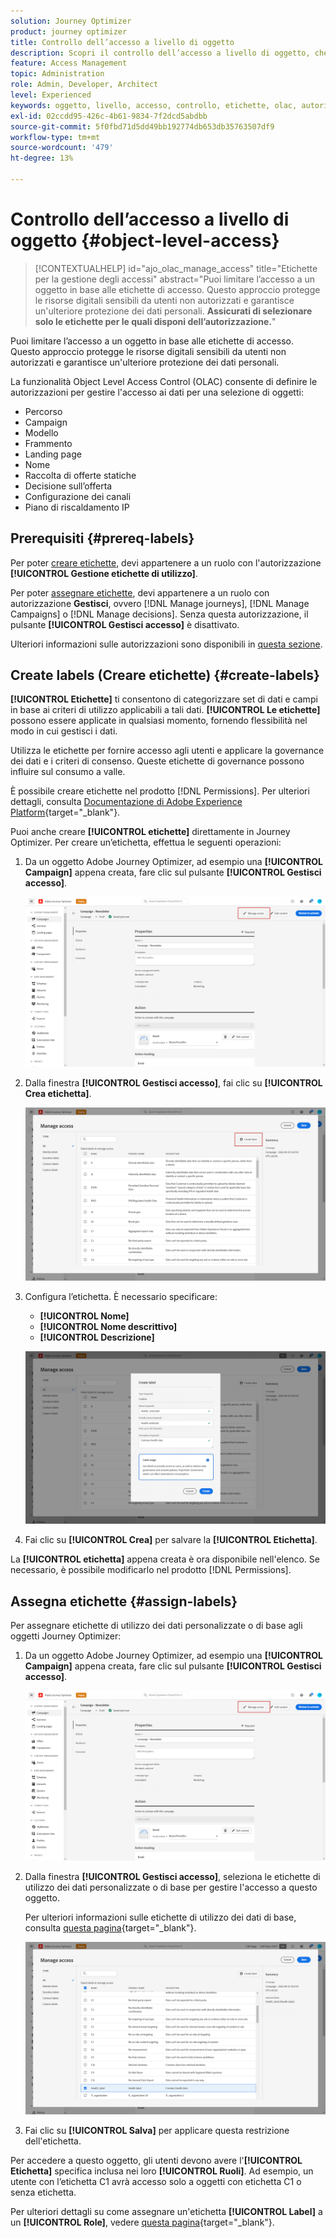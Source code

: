 ```yaml
---
solution: Journey Optimizer
product: journey optimizer
title: Controllo dell’accesso a livello di oggetto
description: Scopri il controllo dell’accesso a livello di oggetto, che consente di definire le autorizzazioni per gestire l’accesso ai dati per una selezione di oggetti
feature: Access Management
topic: Administration
role: Admin, Developer, Architect
level: Experienced
keywords: oggetto, livello, accesso, controllo, etichette, olac, autorizzazione
exl-id: 02ccdd95-426c-4b61-9834-7f2dcd5abdbb
source-git-commit: 5f0fbd71d5dd49bb192774db653db35763507df9
workflow-type: tm+mt
source-wordcount: '479'
ht-degree: 13%

---
```


# Controllo dell’accesso a livello di oggetto {#object-level-access}

>[!CONTEXTUALHELP]
>id="ajo_olac_manage_access"
>title="Etichette per la gestione degli accessi"
>abstract="Puoi limitare l’accesso a un oggetto in base alle etichette di accesso. Questo approccio protegge le risorse digitali sensibili da utenti non autorizzati e garantisce un&#39;ulteriore protezione dei dati personali. **Assicurati di selezionare solo le etichette per le quali disponi dell’autorizzazione.**"

Puoi limitare l’accesso a un oggetto in base alle etichette di accesso. Questo approccio protegge le risorse digitali sensibili da utenti non autorizzati e garantisce un&#39;ulteriore protezione dei dati personali.

La funzionalità Object Level Access Control (OLAC) consente di definire le autorizzazioni per gestire l&#39;accesso ai dati per una selezione di oggetti:

* Percorso
* Campaign
* Modello
* Frammento
* Landing page
* Nome
* Raccolta di offerte statiche
* Decisione sull’offerta
* Configurazione dei canali
* Piano di riscaldamento IP


## Prerequisiti {#prereq-labels}

Per poter [creare etichette](#create-labels), devi appartenere a un ruolo con l&#39;autorizzazione **[!UICONTROL Gestione etichette di utilizzo]**.

Per poter [assegnare etichette](#assign-labels), devi appartenere a un ruolo con autorizzazione **Gestisci**, ovvero [!DNL Manage journeys], [!DNL Manage Campaigns] o [!DNL Manage decisions]. Senza questa autorizzazione, il pulsante **[!UICONTROL Gestisci accesso]** è disattivato.

Ulteriori informazioni sulle autorizzazioni sono disponibili in [questa sezione](../administration/permissions.md).

## Create labels (Creare etichette) {#create-labels}

**[!UICONTROL Etichette]** ti consentono di categorizzare set di dati e campi in base ai criteri di utilizzo applicabili a tali dati. **[!UICONTROL Le etichette]** possono essere applicate in qualsiasi momento, fornendo flessibilità nel modo in cui gestisci i dati.

Utilizza le etichette per fornire accesso agli utenti e applicare la governance dei dati e i criteri di consenso. Queste etichette di governance possono influire sul consumo a valle.

È possibile creare etichette nel prodotto [!DNL Permissions]. Per ulteriori dettagli, consulta [Documentazione di Adobe Experience Platform](https://experienceleague.adobe.com/docs/experience-platform/access-control/abac/permissions-ui/labels.html){target="_blank"}.

Puoi anche creare **[!UICONTROL etichette]** direttamente in Journey Optimizer. Per creare un’etichetta, effettua le seguenti operazioni:

1. Da un oggetto Adobe Journey Optimizer, ad esempio una **[!UICONTROL Campaign]** appena creata, fare clic sul pulsante **[!UICONTROL Gestisci accesso]**.

   ![Pulsante Gestisci accesso in Adobe Journey Optimizer](assets/olac_1.png)

1. Dalla finestra **[!UICONTROL Gestisci accesso]**, fai clic su **[!UICONTROL Crea etichetta]**.

   ![](assets/olac_2.png)

1. Configura l’etichetta. È necessario specificare:

   * **[!UICONTROL Nome]**
   * **[!UICONTROL Nome descrittivo]**
   * **[!UICONTROL Descrizione]**

   ![Etichettare i campi di configurazione](assets/olac_3.png)

1. Fai clic su **[!UICONTROL Crea]** per salvare la **[!UICONTROL Etichetta]**.

La **[!UICONTROL etichetta]** appena creata è ora disponibile nell&#39;elenco. Se necessario, è possibile modificarlo nel prodotto [!DNL Permissions].

## Assegna etichette {#assign-labels}

Per assegnare etichette di utilizzo dei dati personalizzate o di base agli oggetti Journey Optimizer:

1. Da un oggetto Adobe Journey Optimizer, ad esempio una **[!UICONTROL Campaign]** appena creata, fare clic sul pulsante **[!UICONTROL Gestisci accesso]**.

   ![Pulsante Gestisci accesso in Adobe Journey Optimizer](assets/olac_1.png)

1. Dalla finestra **[!UICONTROL Gestisci accesso]**, seleziona le etichette di utilizzo dei dati personalizzate o di base per gestire l&#39;accesso a questo oggetto.

   Per ulteriori informazioni sulle etichette di utilizzo dei dati di base, consulta [questa pagina](https://experienceleague.adobe.com/docs/experience-platform/data-governance/labels/reference.html?lang=it){target="_blank"}.

   ![](assets/olac_4.png)

1. Fai clic su **[!UICONTROL Salva]** per applicare questa restrizione dell&#39;etichetta.

Per accedere a questo oggetto, gli utenti devono avere l&#39;**[!UICONTROL Etichetta]** specifica inclusa nei loro **[!UICONTROL Ruoli]**. Ad esempio, un utente con l’etichetta C1 avrà accesso solo a oggetti con etichetta C1 o senza etichetta.

Per ulteriori dettagli su come assegnare un&#39;etichetta **[!UICONTROL Label]** a un **[!UICONTROL Role]**, vedere [questa pagina](https://experienceleague.adobe.com/docs/experience-platform/access-control/abac/permissions-ui/permissions.html#manage-labels-for-a-role){target="_blank"}.
